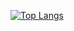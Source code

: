 
[![Top Langs](https://github-readme-stats.vercel.app/api/top-langs/?username=VenziVi&layout=compact)](https://github.com/VenziVi/github-readme-stats)

<!--START_SECTION:waka-->
<!--END_SECTION:waka-->

